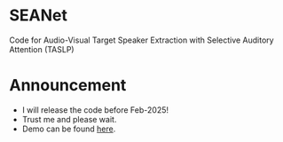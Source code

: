 # SEANet
Code for Audio-Visual Target Speaker Extraction with Selective Auditory Attention (TASLP)

# Announcement
- I will release the code before Feb-2025! 
- Trust me and please wait.
- Demo can be found [here](https://youtu.be/5Qi0Pi0g79k).
